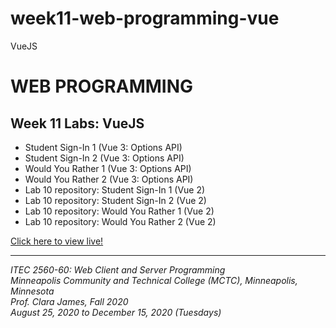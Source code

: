 # week11-web-programming-vue
VueJS

<h1>WEB PROGRAMMING</h1>

<h2>Week 11 Labs: VueJS</h2>

<ul>
  <li>Student Sign-In 1 (Vue 3: Options API)</li>
  <li>Student Sign-In 2 (Vue 3: Options API)</li>
  <li>Would You Rather 1 (Vue 3: Options API)</li>
  <li>Would You Rather 2 (Vue 3: Options API)</li>
  <li>Lab 10 repository: Student Sign-In 1 (Vue 2)</li>
  <li>Lab 10 repository: Student Sign-In 2 (Vue 2)</li>
  <li>Lab 10 repository: Would You Rather 1 (Vue 2)</li>
  <li>Lab 10 repository: Would You Rather 2 (Vue 2)</li>
</ul>

<a href="https://myverdict.github.io/week11-web-programming-vue/index.html">
  Click here to view live!
</a>

<hr />

<p>
  <i>
    ITEC 2560-60: Web Client and Server Programming
    <br />
    Minneapolis Community and Technical College (MCTC), Minneapolis, Minnesota
    <br />
    Prof. Clara James, Fall 2020
    <br />
    August 25, 2020 to December 15, 2020 (Tuesdays)
  </i>
</p>
